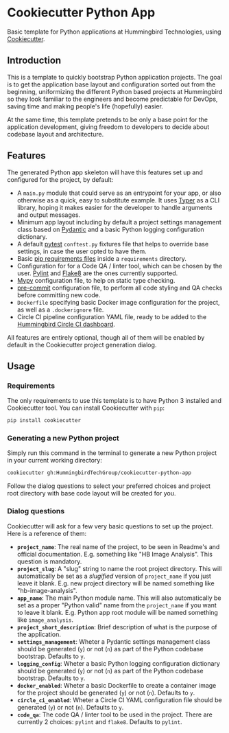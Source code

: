 # Cookiecutter Python App

Basic template for Python applications at Hummingbird Technologies, using 
[Cookiecutter](https://github.com/cookiecutter/cookiecutter).


## Introduction

This is a template to quickly bootstrap Python application projects. The goal
is to get the application base layout and configuration sorted out from the
beginning, uniformizing the different Python based projects at Hummingbird
so they look familiar to the engineers and become predictable for DevOps, saving
time and making people's life (hopefully) easier.

At the same time, this template pretends to be only a base point for the 
application development, giving freedom to developers to decide about codebase 
layout and architecture.


## Features

The generated Python app skeleton will have this features set up and configured
for the project, by default:

- A `main.py` module that could serve as an entrypoint for your app, or also
  otherwise as a quick, easy to substitute example. It uses [Typer](https://typer.tiangolo.com/)
  as a CLI library, hoping it makes easier for the developer to handle arguments 
  and output messages.
- Minimum app layout including by default a project settings management class
  based on [Pydantic](https://pydantic-docs.helpmanual.io/) and a basic Python
  logging configuration dictionary.
- A default [pytest](https://docs.pytest.org/en/latest/) `conftest.py` fixtures
  file that helps to override base settings, in case the user opted to have 
  them.
- Basic [pip requirements files](https://pip.pypa.io/en/latest/user_guide/#requirements-files)
  inside a `requirements` directory.
- Configuration for for a Code QA / linter tool, which can be chosen by the 
  user. [Pylint](https://pylint.org/) and [Flake8](https://flake8.pycqa.org/en/latest/)
  are the ones currently supported.
- [Mypy](http://mypy-lang.org/) configuration file, to help on static type 
  checking.
- [pre-commit](https://pre-commit.com/) configuration file, to perform all
  code styling and QA checks before committing new code.
- `Dockerfile` specifying basic Docker image configuration for the project, as
  well as a `.dockerignore` file.
- Circle CI pipeline configuration YAML file, ready to be added to the
  [Hummingbird Circle CI dashboard](https://app.circleci.com/pipelines/github/HummingbirdTechGroup).

All features are entirely optional, though all of them will be enabled by
default in the Cookiecutter project generation dialog.


## Usage

### Requirements

The only requirements to use this template is to have Python 3 installed and
Cookiecutter tool. You can install Cookiecutter with `pip`:

```bash
pip install cookiecutter
```

### Generating a new Python project

Simply run this command in the terminal to generate a new Python project in your
current working directory:

```bash
cookiecutter gh:HummingbirdTechGroup/cookiecutter-python-app
```

Follow the dialog questions to select your preferred choices and project root
directory with base code layout will be created for you.

### Dialog questions

Cookiecutter will ask for a few very basic questions to set up the project. Here
is a reference of them:

- **`project_name`**: The real name of the project, to be seen in Readme's and
  official documentation. E.g. something like "HB Image Analysis". This question
  is mandatory.
- **`project_slug`**: A "slug" string to name the root project directory. This
  will automatically be set as a _slugified_ version of `project_name` if you
  just leave it blank. E.g. new project directory will be named something like 
  "hb-image-analysis".
- **`app_name`**: The main Python module name. This will also automatically be
  set as a proper "Python valid" name from the `project_name` if you want to
  leave it blank. E.g. Python app root module will be named something like 
  `image_analysis`.
- **`project_short_description`**: Brief description of what is the purpose of
  the application.
- **`settings_management`**: Wheter a Pydantic settings management class should
  be generated (`y`) or not (`n`) as part of the Python codebase bootstrap.
  Defaults to `y`.
- **`logging_config`**: Wheter a basic Python logging configuration dictionary
  should be generated (`y`) or not (`n`) as part of the Python codebase 
  bootstrap. Defaults to `y`.
- **`docker_enabled`**: Wheter a basic Dockerfile to create a container image
  for the project should be generated (`y`) or not (`n`). Defaults to `y`.
- **`circle_ci_enabled`**: Wheter a Circle CI YAML configuration file should be
  generated (`y`) or not (`n`). Defaults to `y`.
- **`code_qa`**: The code QA / linter tool to be used in the project. There are
  currently 2 choices: `pylint` and `flake8`. Defaults to `pylint`.
